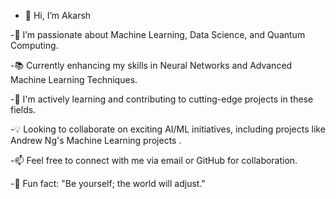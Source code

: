 


- 👋 Hi, I’m Akarsh
  
-🚀 I’m passionate about Machine Learning, Data Science, and Quantum Computing.

-📚 Currently enhancing my skills in Neural Networks and Advanced Machine Learning Techniques.

-🌱 I'm actively learning and contributing to cutting-edge projects in these fields.

-💡 Looking to collaborate on exciting AI/ML initiatives, including projects  like Andrew Ng's Machine Learning projects .

-📫 Feel free to connect with me via email or GitHub for collaboration.

-🌟 Fun fact: "Be yourself; the world will adjust."
  



<!---
akarsh323/akarsh323 is a ✨ special ✨ repository because its `README.md` (this file) appears on your GitHub profile.
You can click the Preview link to take a look at your changes.
--->
